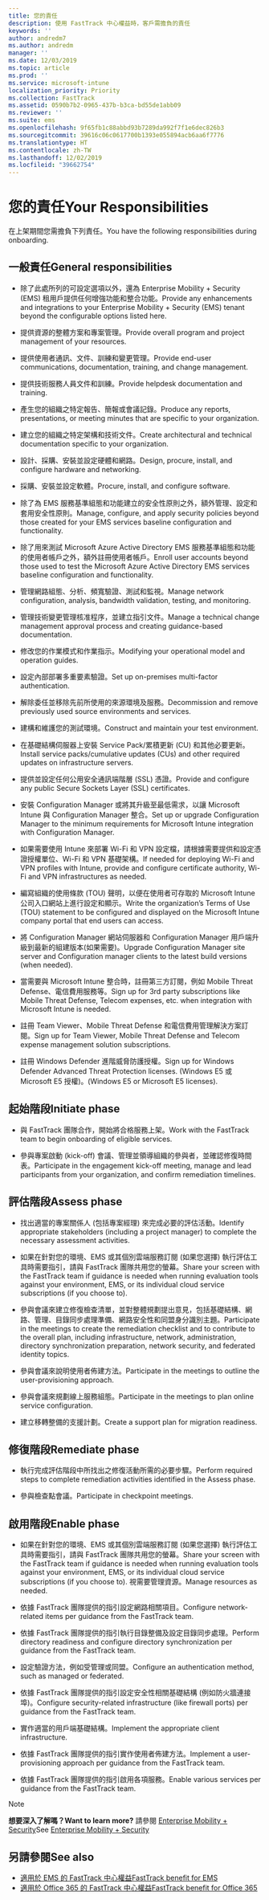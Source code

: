 ```yaml
---
title: 您的責任
description: 使用 FastTrack 中心權益時，客戶需擔負的責任
keywords: ''
author: andredm7
ms.author: andredm
manager: ''
ms.date: 12/03/2019
ms.topic: article
ms.prod: ''
ms.service: microsoft-intune
localization_priority: Priority
ms.collection: FastTrack
ms.assetid: 0590b7b2-0965-437b-b3ca-bd55de1abb09
ms.reviewer: ''
ms.suite: ems
ms.openlocfilehash: 9f65fb1c88abbd93b7289da992f7f1e6dec826b3
ms.sourcegitcommit: 39616c06c0617700b1393e055894acb6aa6f7776
ms.translationtype: HT
ms.contentlocale: zh-TW
ms.lasthandoff: 12/02/2019
ms.locfileid: "39662754"
---
```

# <a name="your-responsibilities"></a><span data-ttu-id="e2ad1-103">您的責任</span><span class="sxs-lookup"><span data-stu-id="e2ad1-103">Your Responsibilities</span></span>

<span data-ttu-id="e2ad1-104">在上架期間您需擔負下列責任。</span><span class="sxs-lookup"><span data-stu-id="e2ad1-104">You have the following responsibilities during onboarding.</span></span>

## <a name="general-responsibilities"></a><span data-ttu-id="e2ad1-105">一般責任</span><span class="sxs-lookup"><span data-stu-id="e2ad1-105">General responsibilities</span></span>

-   <span data-ttu-id="e2ad1-106">除了此處所列的可設定選項以外，還為 Enterprise Mobility + Security (EMS) 租用戶提供任何增強功能和整合功能。</span><span class="sxs-lookup"><span data-stu-id="e2ad1-106">Provide any enhancements and integrations to your Enterprise Mobility + Security (EMS) tenant beyond the configurable options listed here.</span></span>

-   <span data-ttu-id="e2ad1-107">提供資源的整體方案和專案管理。</span><span class="sxs-lookup"><span data-stu-id="e2ad1-107">Provide overall program and project management of your resources.</span></span>

-   <span data-ttu-id="e2ad1-108">提供使用者通訊、文件、訓練和變更管理。</span><span class="sxs-lookup"><span data-stu-id="e2ad1-108">Provide end-user communications, documentation, training, and change management.</span></span>

-   <span data-ttu-id="e2ad1-109">提供技術服務人員文件和訓練。</span><span class="sxs-lookup"><span data-stu-id="e2ad1-109">Provide helpdesk documentation and training.</span></span>

-   <span data-ttu-id="e2ad1-110">產生您的組織之特定報告、簡報或會議記錄。</span><span class="sxs-lookup"><span data-stu-id="e2ad1-110">Produce any reports, presentations, or meeting minutes that are specific to your organization.</span></span>

-   <span data-ttu-id="e2ad1-111">建立您的組織之特定架構和技術文件。</span><span class="sxs-lookup"><span data-stu-id="e2ad1-111">Create architectural and technical documentation specific to your organization.</span></span>

-   <span data-ttu-id="e2ad1-112">設計、採購、安裝並設定硬體和網路。</span><span class="sxs-lookup"><span data-stu-id="e2ad1-112">Design, procure, install, and configure hardware and networking.</span></span>

-   <span data-ttu-id="e2ad1-113">採購、安裝並設定軟體。</span><span class="sxs-lookup"><span data-stu-id="e2ad1-113">Procure, install, and configure software.</span></span>

-   <span data-ttu-id="e2ad1-114">除了為 EMS 服務基準組態和功能建立的安全性原則之外，額外管理、設定和套用安全性原則。</span><span class="sxs-lookup"><span data-stu-id="e2ad1-114">Manage, configure, and apply security policies beyond those created for your EMS services baseline configuration and functionality.</span></span>

-   <span data-ttu-id="e2ad1-115">除了用來測試 Microsoft Azure Active Directory EMS 服務基準組態和功能的使用者帳戶之外，額外註冊使用者帳戶。</span><span class="sxs-lookup"><span data-stu-id="e2ad1-115">Enroll user accounts beyond those used to test the Microsoft Azure Active Directory EMS services baseline configuration and functionality.</span></span>

-   <span data-ttu-id="e2ad1-116">管理網路組態、分析、頻寬驗證、測試和監視。</span><span class="sxs-lookup"><span data-stu-id="e2ad1-116">Manage network configuration, analysis, bandwidth validation, testing, and monitoring.</span></span>

-   <span data-ttu-id="e2ad1-117">管理技術變更管理核准程序，並建立指引文件。</span><span class="sxs-lookup"><span data-stu-id="e2ad1-117">Manage a technical change management approval process and creating guidance-based documentation.</span></span>

-   <span data-ttu-id="e2ad1-118">修改您的作業模式和作業指示。</span><span class="sxs-lookup"><span data-stu-id="e2ad1-118">Modifying your operational model and operation guides.</span></span>

-   <span data-ttu-id="e2ad1-119">設定內部部署多重要素驗證。</span><span class="sxs-lookup"><span data-stu-id="e2ad1-119">Set up on-premises multi-factor authentication.</span></span>

-   <span data-ttu-id="e2ad1-120">解除委任並移除先前所使用的來源環境及服務。</span><span class="sxs-lookup"><span data-stu-id="e2ad1-120">Decommission and remove previously used source environments and services.</span></span>

-   <span data-ttu-id="e2ad1-121">建構和維護您的測試環境。</span><span class="sxs-lookup"><span data-stu-id="e2ad1-121">Construct and maintain your test environment.</span></span>

-   <span data-ttu-id="e2ad1-122">在基礎結構伺服器上安裝 Service Pack/累積更新 (CU) 和其他必要更新。</span><span class="sxs-lookup"><span data-stu-id="e2ad1-122">Install service packs/cumulative updates (CUs) and other required updates on infrastructure servers.</span></span>

-   <span data-ttu-id="e2ad1-123">提供並設定任何公用安全通訊端階層 (SSL) 憑證。</span><span class="sxs-lookup"><span data-stu-id="e2ad1-123">Provide and configure any public Secure Sockets Layer (SSL) certificates.</span></span>

-   <span data-ttu-id="e2ad1-124">安裝 Configuration Manager 或將其升級至最低需求，以讓 Microsoft Intune 與 Configuration Manager 整合。</span><span class="sxs-lookup"><span data-stu-id="e2ad1-124">Set up or upgrade Configuration Manager to the minimum requirements for Microsoft Intune integration with Configuration Manager.</span></span>

-   <span data-ttu-id="e2ad1-125">如果需要使用 Intune 來部署 Wi-Fi 和 VPN 設定檔，請根據需要提供和設定憑證授權單位、Wi-Fi 和 VPN 基礎架構。</span><span class="sxs-lookup"><span data-stu-id="e2ad1-125">If needed for deploying Wi-Fi and VPN profiles with Intune, provide and configure certificate authority, Wi-Fi and VPN infrastructures as needed.</span></span>

-   <span data-ttu-id="e2ad1-126">編寫組織的使用條款 (TOU) 聲明，以便在使用者可存取的 Microsoft Intune 公司入口網站上進行設定和顯示。</span><span class="sxs-lookup"><span data-stu-id="e2ad1-126">Write the organization’s Terms of Use (TOU) statement to be configured and displayed on the Microsoft Intune company portal that end users can access.</span></span>

-   <span data-ttu-id="e2ad1-127">將 Configuration Manager 網站伺服器和 Configuration Manager 用戶端升級到最新的組建版本(如果需要)。</span><span class="sxs-lookup"><span data-stu-id="e2ad1-127">Upgrade Configuration Manager site server and Configuration manager clients to the latest build versions (when needed).</span></span>

-   <span data-ttu-id="e2ad1-128">當需要與 Microsoft Intune 整合時，註冊第三方訂閱，例如 Mobile Threat Defense、電信費用服務等。</span><span class="sxs-lookup"><span data-stu-id="e2ad1-128">Sign up for 3rd party subscriptions like Mobile Threat Defense, Telecom expenses, etc. when integration with Microsoft Intune is needed.</span></span>

-   <span data-ttu-id="e2ad1-129">註冊 Team Viewer、Mobile Threat Defense 和電信費用管理解決方案訂閱。</span><span class="sxs-lookup"><span data-stu-id="e2ad1-129">Sign up for Team Viewer, Mobile Threat Defense and Telecom expense management solution subscriptions.</span></span>

-   <span data-ttu-id="e2ad1-130">註冊 Windows Defender 進階威脅防護授權。</span><span class="sxs-lookup"><span data-stu-id="e2ad1-130">Sign up for Windows Defender Advanced Threat Protection licenses.</span></span> <span data-ttu-id="e2ad1-131">(Windows E5 或 Microsoft E5 授權)。</span><span class="sxs-lookup"><span data-stu-id="e2ad1-131">(Windows E5 or Microsoft E5 licenses).</span></span>

## <a name="initiate-phase"></a><span data-ttu-id="e2ad1-132">起始階段</span><span class="sxs-lookup"><span data-stu-id="e2ad1-132">Initiate phase</span></span>

-   <span data-ttu-id="e2ad1-133">與 FastTrack 團隊合作，開始將合格服務上架。</span><span class="sxs-lookup"><span data-stu-id="e2ad1-133">Work with the FastTrack team to begin onboarding of eligible services.</span></span>

-   <span data-ttu-id="e2ad1-134">參與專案啟動 (kick-off) 會議、管理並領導組織的參與者，並確認修復時間表。</span><span class="sxs-lookup"><span data-stu-id="e2ad1-134">Participate in the engagement kick-off meeting, manage and lead participants from your organization, and confirm remediation timelines.</span></span>

## <a name="assess-phase"></a><span data-ttu-id="e2ad1-135">評估階段</span><span class="sxs-lookup"><span data-stu-id="e2ad1-135">Assess phase</span></span>

-   <span data-ttu-id="e2ad1-136">找出適當的專案關係人 (包括專案經理) 來完成必要的評估活動。</span><span class="sxs-lookup"><span data-stu-id="e2ad1-136">Identify appropriate stakeholders (including a project manager) to complete the necessary assessment activities.</span></span>

-   <span data-ttu-id="e2ad1-137">如果在針對您的環境、EMS 或其個別雲端服務訂閱 (如果您選擇) 執行評估工具時需要指引，請與 FastTrack 團隊共用您的螢幕。</span><span class="sxs-lookup"><span data-stu-id="e2ad1-137">Share your screen with the FastTrack team if guidance is needed when running evaluation tools against your environment, EMS, or its individual cloud service subscriptions (if you choose to).</span></span>

-   <span data-ttu-id="e2ad1-138">參與會議來建立修復檢查清單，並對整體規劃提出意見，包括基礎結構、網路、管理、目錄同步處理準備、網路安全性和同盟身分識別主題。</span><span class="sxs-lookup"><span data-stu-id="e2ad1-138">Participate in the meetings to create the remediation checklist and to contribute to the overall plan, including infrastructure, network, administration, directory synchronization preparation, network security, and federated identity topics.</span></span>

-   <span data-ttu-id="e2ad1-139">參與會議來說明使用者佈建方法。</span><span class="sxs-lookup"><span data-stu-id="e2ad1-139">Participate in the meetings to outline the user-provisioning approach.</span></span>

-   <span data-ttu-id="e2ad1-140">參與會議來規劃線上服務組態。</span><span class="sxs-lookup"><span data-stu-id="e2ad1-140">Participate in the meetings to plan online service configuration.</span></span>

-   <span data-ttu-id="e2ad1-141">建立移轉整備的支援計劃。</span><span class="sxs-lookup"><span data-stu-id="e2ad1-141">Create a support plan for migration readiness.</span></span>

## <a name="remediate-phase"></a><span data-ttu-id="e2ad1-142">修復階段</span><span class="sxs-lookup"><span data-stu-id="e2ad1-142">Remediate phase</span></span>

-   <span data-ttu-id="e2ad1-143">執行完成評估階段中所找出之修復活動所需的必要步驟。</span><span class="sxs-lookup"><span data-stu-id="e2ad1-143">Perform required steps to complete remediation activities identified in the Assess phase.</span></span>

-   <span data-ttu-id="e2ad1-144">參與檢查點會議。</span><span class="sxs-lookup"><span data-stu-id="e2ad1-144">Participate in checkpoint meetings.</span></span>

## <a name="enable-phase"></a><span data-ttu-id="e2ad1-145">啟用階段</span><span class="sxs-lookup"><span data-stu-id="e2ad1-145">Enable phase</span></span>

-   <span data-ttu-id="e2ad1-146">如果在針對您的環境、EMS 或其個別雲端服務訂閱 (如果您選擇) 執行評估工具時需要指引，請與 FastTrack 團隊共用您的螢幕。</span><span class="sxs-lookup"><span data-stu-id="e2ad1-146">Share your screen with the FastTrack team if guidance is needed when running evaluation tools against your environment, EMS, or its individual cloud service subscriptions (if you choose to).</span></span> <span data-ttu-id="e2ad1-147">視需要管理資源。</span><span class="sxs-lookup"><span data-stu-id="e2ad1-147">Manage resources as needed.</span></span>

-   <span data-ttu-id="e2ad1-148">依據 FastTrack 團隊提供的指引設定網路相關項目。</span><span class="sxs-lookup"><span data-stu-id="e2ad1-148">Configure network-related items per guidance from the FastTrack team.</span></span>

-   <span data-ttu-id="e2ad1-149">依據 FastTrack 團隊提供的指引執行目錄整備及設定目錄同步處理。</span><span class="sxs-lookup"><span data-stu-id="e2ad1-149">Perform directory readiness and configure directory synchronization per guidance from the FastTrack team.</span></span>

-   <span data-ttu-id="e2ad1-150">設定驗證方法，例如受管理或同盟。</span><span class="sxs-lookup"><span data-stu-id="e2ad1-150">Configure an authentication method, such as managed or federated.</span></span> 

-   <span data-ttu-id="e2ad1-151">依據 FastTrack 團隊提供的指引設定安全性相關基礎結構 (例如防火牆連接埠)。</span><span class="sxs-lookup"><span data-stu-id="e2ad1-151">Configure security-related infrastructure (like firewall ports) per guidance from the FastTrack team.</span></span>

-   <span data-ttu-id="e2ad1-152">實作適當的用戶端基礎結構。</span><span class="sxs-lookup"><span data-stu-id="e2ad1-152">Implement the appropriate client infrastructure.</span></span>

-   <span data-ttu-id="e2ad1-153">依據 FastTrack 團隊提供的指引實作使用者佈建方法。</span><span class="sxs-lookup"><span data-stu-id="e2ad1-153">Implement a user-provisioning approach per guidance from the FastTrack team.</span></span>

-   <span data-ttu-id="e2ad1-154">依據 FastTrack 團隊提供的指引啟用各項服務。</span><span class="sxs-lookup"><span data-stu-id="e2ad1-154">Enable various services per guidance from the FastTrack team.</span></span>

> [!NOTE]
> <span data-ttu-id="e2ad1-155">**想要深入了解嗎？**</span><span class="sxs-lookup"><span data-stu-id="e2ad1-155">**Want to learn more?**</span></span> <span data-ttu-id="e2ad1-156">請參閱 [Enterprise Mobility + Security](https://www.microsoft.com/cloud-platform/enterprise-mobility)</span><span class="sxs-lookup"><span data-stu-id="e2ad1-156">See [Enterprise Mobility + Security](https://www.microsoft.com/cloud-platform/enterprise-mobility)</span></span>

## <a name="see-also"></a><span data-ttu-id="e2ad1-157">另請參閱</span><span class="sxs-lookup"><span data-stu-id="e2ad1-157">See also</span></span>

- [<span data-ttu-id="e2ad1-158">適用於 EMS 的 FastTrack 中心權益</span><span class="sxs-lookup"><span data-stu-id="e2ad1-158">FastTrack benefit for EMS</span></span>](EMS-fasttrack-benefit-for-EMS.md)
- [<span data-ttu-id="e2ad1-159">適用於 Office 365 的 FastTrack 中心權益</span><span class="sxs-lookup"><span data-stu-id="e2ad1-159">FastTrack benefit for Office 365</span></span>](O365-fasttrack-benefit-for-office-365.md)

